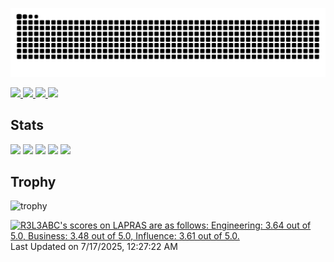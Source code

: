 ![](https://raw.githubusercontent.com/terisuke/terisuke/output/github-contribution-grid-snake.svg)

<p align="left">
  <a href="https://github.com/terisuke">
    <img height="20" src="https://komarev.com/ghpvc/?username=terisuke" />
  </a>
  <a href="https://github.com/terisuke">
    <img height="20" src="https://img.shields.io/github/followers/terisuke?label=follow&logo=github&style=flat" />
  </a>
  <a href="http://qiita.com/terisuke">
    <img height="20" src="https://qiita-badge.apiapi.app/s/terisuke/posts.svg" />
  </a>
  <a href="http://qiita.com/terisuke">
    <img height="20" src="https://qiita-badge.apiapi.app/s/terisuke/contributions.svg" />
  </a>
</p>

## Stats
![](http://github-profile-summary-cards.vercel.app/api/cards/profile-details?username=terisuke&theme=gruvbox)
![](http://github-profile-summary-cards.vercel.app/api/cards/repos-per-language?username=terisuke&theme=gruvbox)
![](http://github-profile-summary-cards.vercel.app/api/cards/most-commit-language?username=terisuke&theme=gruvbox)
![](http://github-profile-summary-cards.vercel.app/api/cards/stats?username=terisuke&theme=gruvbox)
![](http://github-profile-summary-cards.vercel.app/api/cards/productive-time?username=terisuke&theme=gruvbox&utcOffset=9)

## Trophy
![trophy](https://github-profile-trophy.vercel.app/?username=terisuke&theme=gruvbox)

<!--START_SECTION:lapras-card-->
<p ><a href="https://lapras.com/public/R3L3ABC" target="_blank" rel="noopener noreferrer"><img alt="R3L3ABC's scores on LAPRAS are as follows: Engineering: 3.64 out of 5.0, Business: 3.48 out of 5.0, Influence: 3.61 out of 5.0." src="https://lapras-card-generator.vercel.app/api/svg?e=3.64&b=3.48&i=3.61&b1=%23020E27&b2=%230E5593&i1=%23030E21&i2=%231688BF&l=en" width="400" ></a>  
Last Updated on 7/17/2025, 12:27:22 AM</p>
<!--END_SECTION:lapras-card-->
